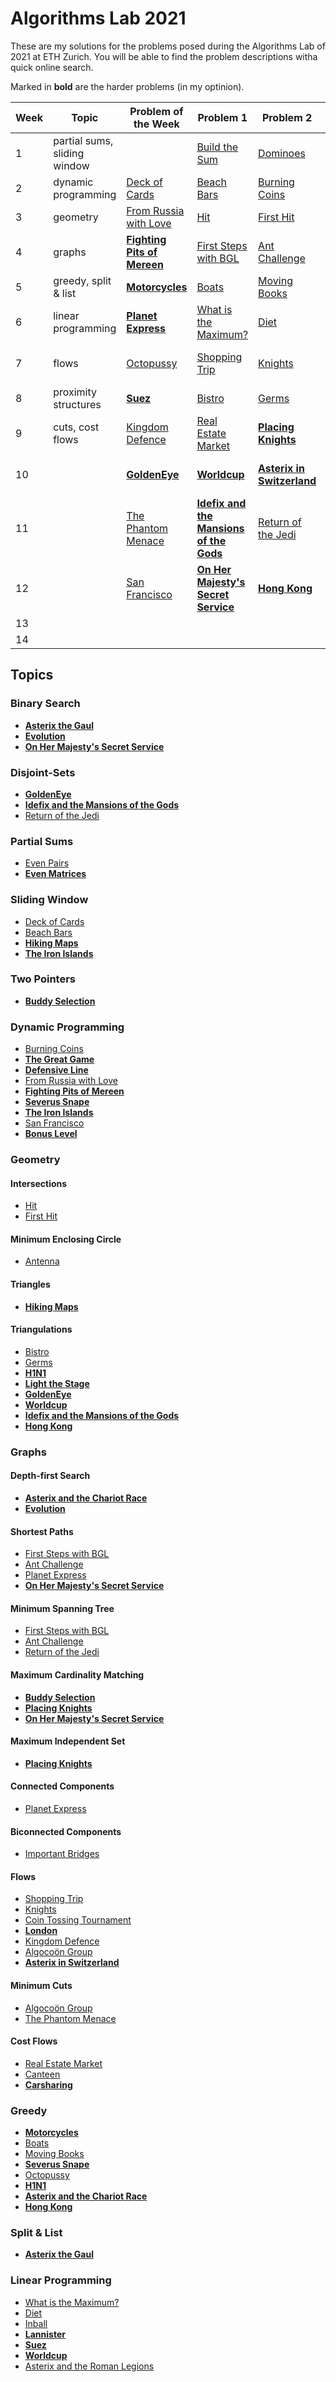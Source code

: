 # Algorithms Lab 2021

These are my solutions for the problems posed during the Algorithms Lab of 2021 at ETH Zurich. You will be able to find the problem descriptions witha quick online search.

Marked in **bold** are the harder problems (in my optinion).

| Week | Topic | Problem of the Week | Problem 1 | Problem 2 | Problem 3 | Problem 4 |
| ---- | ----- | ------------------- | --------- | --------- | --------- | --------- |
| 1 | partial sums, sliding window | | [Build the Sum](01/build-the-sum) | [Dominoes](01/dominoes) | [Even Pairs](01/even-pairs) | [**Even Matrices**](01/even-matrices) |
| 2 | dynamic programming | [Deck of Cards](potw/02-deck-of-cards) | [Beach Bars](02/beach-bars) | [Burning Coins](02/burning-coins) | [**The Great Game**](02/the-great-game) | [**Defensive Line**](02/defensive-line) |
| 3 | geometry | [From Russia with Love](potw/03-from-russia-with-love) | [Hit](03/hit) | [First Hit](03/first-hit) | [Antenna](03/antenna) | [**Hiking Maps**](03/hiking-maps) |
| 4 | graphs | [**Fighting Pits of Mereen**](potw/04-fighting-pits-of-mereen) | [First Steps with BGL](04/first-steps-with-bgl) | [Ant Challenge](04/ant-challenge) | [**Buddy Selection**](04/buddy-selection) | [Important Bridges](04/important-bridges) |
| 5 | greedy, split & list | [**Motorcycles**](potw/05-motorcycles) | [Boats](05/boats) | [Moving Books](05/moving-books) | [**Severus Snape**](05/severus-snape) | [**Asterix the Gaul**](05/asterix-the-gaul) |
| 6 | linear programming | [**Planet Express**](potw/06-planet-express) | [What is the Maximum?](06/what-is-the-maximum) | [Diet](06/diet) | [Inball](06/inball) | [**Lannister**](06/lannister) |
| 7 | flows | [Octopussy](potw/07-octopussy) | [Shopping Trip](07/shopping-trip) | [Knights](07/knights) | [Coin Tossing Tournament](07/coin-tossing-tournament) | [**London**](07/london) |
| 8 | proximity structures | [**Suez**](potw/08-suez) | [Bistro](08/bistro) | [Germs](08/germs) | [**H1N1**](08/h1n1) | [**Light the Stage**](08/light-the-stage) |
| 9 | cuts, cost flows | [Kingdom Defence](potw/09-kingdom-defence) | [Real Estate Market](09/real-estate-market) | [**Placing Knights**](09/placing-knights) | [Algocoön Group](09/algocoon) | [Canteen](09/canteen) |
| 10 | | [**GoldenEye**](potw/10-golden-eye) | [**Worldcup**](10/worldcup) | [**Asterix in Switzerland**](10/asterix-in-switzerland) | [**Asterix and the Chariot Race**](10/asterix-and-the-chariot-race) | [**Evolution**](10/evolution) |
| 11 | | [The Phantom Menace](potw/11-the-phantom-menace) | [**Idefix and the Mansions of the Gods**](11/idefix-and-the-mansions-of-the-gods) | [Return of the Jedi](11/return-of-the-jedi) | [Asterix and the Roman Legions](11/asterix-and-the-roman-legions) | [**The Iron Islands**](11/the-iron-islands) |
| 12 | | [San Francisco](potw/12-san-francisco) | [**On Her Majesty's Secret Service**](12/on-her-majestys-secret-service) | [**Hong Kong**](12/hong-kong) | [**Carsharing**](12/carsharing) | [**Bonus Level**](12/bonus-level) |
| 13 | | | | | | |
| 14 | | | | | | |

## Topics

### Binary Search

* [**Asterix the Gaul**](05/asterix-the-gaul)
* [**Evolution**](10/evolution)
* [**On Her Majesty's Secret Service**](12/on-her-majestys-secret-service)

### Disjoint-Sets

* [**GoldenEye**](potw/10-golden-eye)
* [**Idefix and the Mansions of the Gods**](11/idefix-and-the-mansions-of-the-gods)
* [Return of the Jedi](11/return-of-the-jedi)

### Partial Sums

* [Even Pairs](01/even-pairs)
* [**Even Matrices**](01/even-matrices)

### Sliding Window

* [Deck of Cards](potw/02-deck-of-cards)
* [Beach Bars](02/beach-bars)
* [**Hiking Maps**](03/hiking-maps)
* [**The Iron Islands**](11/the-iron-islands)

### Two Pointers

* [**Buddy Selection**](04/buddy-selection)

### Dynamic Programming

* [Burning Coins](02/burning-coins)
* [**The Great Game**](02/the-great-game)
* [**Defensive Line**](02/defensive-line)
* [From Russia with Love](potw/03-from-russia-with-love)
* [**Fighting Pits of Mereen**](potw/04-fighting-pits-of-mereen)
* [**Severus Snape**](05/severus-snape)
* [**The Iron Islands**](11/the-iron-islands)
* [San Francisco](potw/12-san-francisco)
* [**Bonus Level**](12/bonus-level)

### Geometry

#### Intersections

* [Hit](03/hit)
* [First Hit](03/first-hit)

#### Minimum Enclosing Circle

* [Antenna](03/antenna)

#### Triangles

* [**Hiking Maps**](03/hiking-maps)

#### Triangulations

* [Bistro](08/bistro)
* [Germs](08/germs)
* [**H1N1**](08/h1n1)
* [**Light the Stage**](08/light-the-stage)
* [**GoldenEye**](potw/10-golden-eye)
* [**Worldcup**](10/worldcup)
* [**Idefix and the Mansions of the Gods**](11/idefix-and-the-mansions-of-the-gods)
* [**Hong Kong**](12/hong-kong)

### Graphs

#### Depth-first Search

* [**Asterix and the Chariot Race**](10/asterix-and-the-chariot-race)
* [**Evolution**](10/evolution)

#### Shortest Paths

* [First Steps with BGL](04/first-steps-with-bgl)
* [Ant Challenge](04/ant-challenge)
* [Planet Express](potw/06-planet-express)
* [**On Her Majesty's Secret Service**](12/on-her-majestys-secret-service)

#### Minimum Spanning Tree

* [First Steps with BGL](04/first-steps-with-bgl)
* [Ant Challenge](04/ant-challenge)
* [Return of the Jedi](11/return-of-the-jedi)

#### Maximum Cardinality Matching

* [**Buddy Selection**](04/buddy-selection)
* [**Placing Knights**](09/placing-knights)
* [**On Her Majesty's Secret Service**](12/on-her-majestys-secret-service)

#### Maximum Independent Set

* [**Placing Knights**](09/placing-knights)

#### Connected Components

* [Planet Express](potw/06-planet-express)

#### Biconnected Components

* [Important Bridges](04/important-bridges)

#### Flows

* [Shopping Trip](07/shopping-trip)
* [Knights](07/knights)
* [Coin Tossing Tournament](07/coin-tossing-tournament)
* [**London**](07/london)
* [Kingdom Defence](potw/09-kingdom-defence)
* [Algocoön Group](09/algocoon)
* [**Asterix in Switzerland**](10/asterix-in-switzerland)

#### Minimum Cuts

* [Algocoön Group](09/algocoon)
* [The Phantom Menace](potw/11-the-phantom-menace)

#### Cost Flows

* [Real Estate Market](09/real-estate-market)
* [Canteen](09/canteen)
* [**Carsharing**](12/carsharing)

### Greedy

* [**Motorcycles**](potw/05-motorcycles)
* [Boats](05/boats)
* [Moving Books](05/moving-books)
* [**Severus Snape**](05/severus-snape)
* [Octopussy](potw/07-octopussy)
* [**H1N1**](08/h1n1)
* [**Asterix and the Chariot Race**](10/asterix-and-the-chariot-race)
* [**Hong Kong**](12/hong-kong)

### Split & List

* [**Asterix the Gaul**](05/asterix-the-gaul)

### Linear Programming

* [What is the Maximum?](06/what-is-the-maximum)
* [Diet](06/diet)
* [Inball](06/inball)
* [**Lannister**](06/lannister)
* [**Suez**](potw/08-suez)
* [**Worldcup**](10/worldcup)
* [Asterix and the Roman Legions](11/asterix-and-the-roman-legions)
